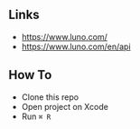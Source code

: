 ## Links
- https://www.luno.com/
- https://www.luno.com/en/api

## How To
- Clone this repo
- Open project on Xcode
- Run `⌘ R`

